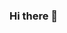 ### Hi there 👋

<!--
**coelhomariana/coelhomariana** is a ✨ _special_ ✨ repository because its `README.md` (this file) appears on your GitHub profile.

Hello! ✨
I'm Mariana, a junior web developer from Porto Alegre, Brazil. 

💻 I'm looking for a job as a developer.
📫 How to reach me: coelhomariana@outlook.com
:seedling: I'm Currently working on: projects using ReactJS, NodeJS, Javascript, Typescript and some databases (such as MySQL, MongoDB, Sqlite3) to keep on developing more advanced skills.
